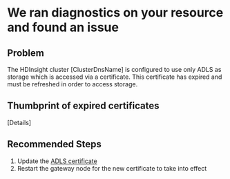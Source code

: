 <properties
    pageTitle="Cluster failure due to expired ADLS certificate"
    description="Cluster failure due to expired ADLS certificate"
    infoBubbleText="Found recent cluster failure. See details on the right."
    service="microsoft.hdinsight"
    resource="clusters"
    authors="nealbh"
    ms.author="nebhatta"
    displayOrder="26"
    articleId="Hdi_CertExpired"
    diagnosticScenario="HDInsightRefreshCertificateInsight"
    selfHelpType="rca"
    supportTopicIds="32629004, 32636420"
    resourceTags=""
    productPesIds="15078"
    cloudEnvironments="public"
/>

# We ran diagnostics on your resource and found an issue

## Problem

The HDInsight cluster <!--$ClusterDnsName-->[ClusterDnsName]<!--/$ClusterDnsName--> is configured to use only ADLS as storage which is accessed via a certificate. This certificate has expired and must be refreshed in order to access storage.

## Thumbprint of expired certificates
<!--$Details-->[Details]<!--/$Details-->

## **Recommended Steps**

1. Update the [ADLS certificate](https://docs.microsoft.com/azure/hdinsight/hdinsight-hadoop-use-data-lake-store?toc=%2Fen-us%2Fazure%2Fhdinsight%2Fhadoop%2FTOC.json&bc=%2Fen-us%2Fazure%2Fbread%2Ftoc.json#refresh-the-hdinsight-certificate-for-data-lake-store-access) 
1. Restart the gateway node for the new certificate to take into effect

